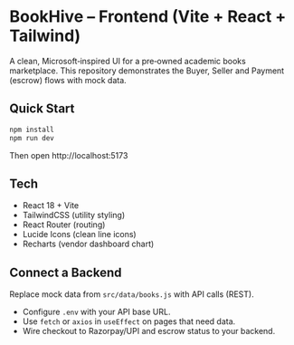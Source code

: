 # BookHive – Frontend (Vite + React + Tailwind)

A clean, Microsoft‑inspired UI for a pre‑owned academic books marketplace. This repository demonstrates the Buyer, Seller and Payment (escrow) flows with mock data.

## Quick Start

```bash
npm install
npm run dev
```

Then open http://localhost:5173

## Tech
- React 18 + Vite
- TailwindCSS (utility styling)
- React Router (routing)
- Lucide Icons (clean line icons)
- Recharts (vendor dashboard chart)

## Connect a Backend
Replace mock data from `src/data/books.js` with API calls (REST).
- Configure `.env` with your API base URL.
- Use `fetch` or `axios` in `useEffect` on pages that need data.
- Wire checkout to Razorpay/UPI and escrow status to your backend.
